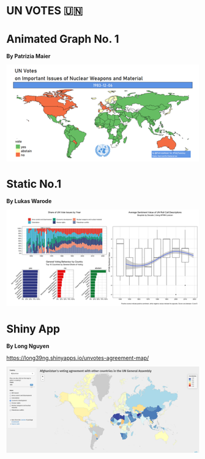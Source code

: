 UN VOTES 🇺🇳
================

# Animated Graph No. 1

**By Patrizia Maier**

![](README_files/figure-gfm/un_votes.gif)

# Static No.1

**By Lukas Warode**

![](README_files/figure-gfm/all_plots.png)


# Shiny App

**By Long Nguyen**

https://long39ng.shinyapps.io/unvotes-agreement-map/ 

![](README_files/figure-gfm/un-votes-shiny-app.png)
